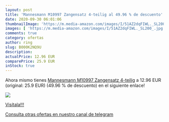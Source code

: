 ```yaml
---
layout: post
title: 'Mannesmann M10997 Zangensatz 4-teilig al 49.96 % de descuento'
date: 2020-09-30 06:01:06
thumbnailImage: 'https://m.media-amazon.com/images/I/51AZ2dqFIWL._SL200_.jpg'
images: [ 'https://m.media-amazon.com/images/I/51AZ2dqFIWL._SL200_.jpg' ]
comments: true
category: ofertas
author: ring
slug: B000K2NQ9U
description:
actualPrice: 12.96 EUR
comparePrice: 25.9 EUR
inStock: true
---
```


Ahora mismo tienes [Mannesmann M10997 Zangensatz 4-teilig](https://www.amazon.com/dp/B000K2NQ9U/?tag=redken08-20) a 12.96 EUR (original: 25.9 EUR) (49.96 %  de descuento) en el siguiente enlace!

[![](https://m.media-amazon.com/images/I/51AZ2dqFIWL._SL200_.jpg)](https://www.amazon.com/dp/B000K2NQ9U/?tag=redken08-20)

[Visítala!!!](https://www.amazon.com/dp/B000K2NQ9U/?tag=redken08-20)

[Consulta otras ofertas en nuestro canal de telegram](https://t.me/s/ofertas25)
